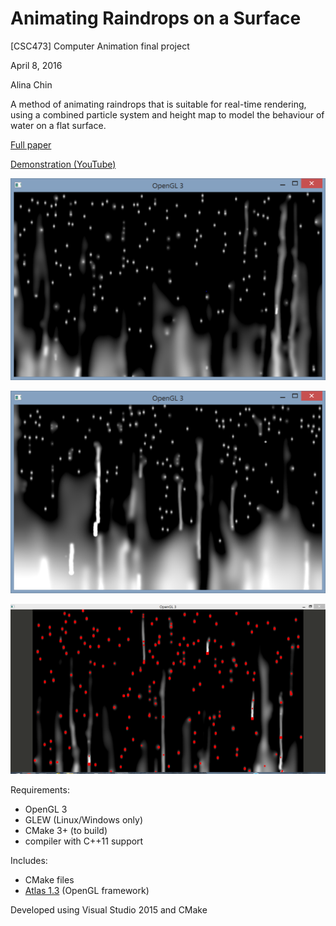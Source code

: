 # Animating Raindrops on a Surface

[CSC473] Computer Animation final project

April 8, 2016

Alina Chin

A method of animating raindrops that is suitable for real-time rendering, using a combined particle system and height map to model the behaviour of water on a flat surface.

[Full paper](fp_report.pdf)

[Demonstration (YouTube)](https://www.youtube.com/watch?v=xvalLMvHtfI)

![](images/Capture7.PNG)

![](images/Capture8.PNG)

![](images/particles.png)

Requirements:
- OpenGL 3
- GLEW (Linux/Windows only)
- CMake 3+ (to build)
- compiler with C++11 support

Includes:
- CMake files
- [Atlas 1.3](https://github.com/marovira/atlas) (OpenGL framework)

Developed using Visual Studio 2015 and CMake
